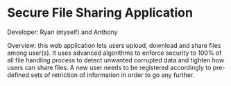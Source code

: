 # Secure File Sharing Application
 
Developer: Ryan (myself) and Anthony

Overview: this web application lets users upload, download and share files among user(s). It uses advanced algorithms to enforce security to 100% of all file handling process to detect unwanted corrupted data and tighten how users can share files. A new user needs to be registered accordingly to pre-defined sets of retriction of information in order to go any further. 
